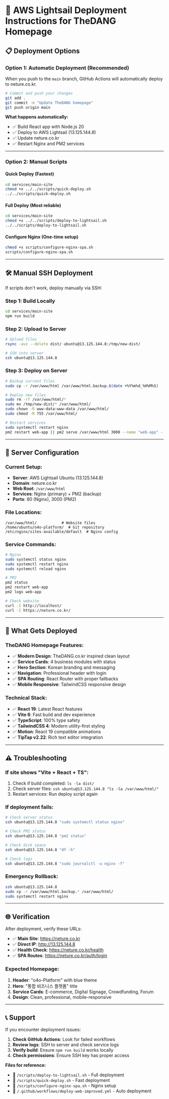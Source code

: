 # 🚀 AWS Lightsail Deployment Instructions for TheDANG Homepage

## 📋 **Deployment Options**

### **Option 1: Automatic Deployment (Recommended)**
When you push to the `main` branch, GitHub Actions will automatically deploy to neture.co.kr.

```bash
# Commit and push your changes
git add .
git commit -m "Update TheDANG homepage"
git push origin main
```

**What happens automatically:**
- ✅ Build React app with Node.js 20
- ✅ Deploy to AWS Lightsail (13.125.144.8)
- ✅ Update neture.co.kr
- ✅ Restart Nginx and PM2 services

---

### **Option 2: Manual Scripts**

#### **Quick Deploy** (Fastest)
```bash
cd services/main-site
chmod +x ../../scripts/quick-deploy.sh
../../scripts/quick-deploy.sh
```

#### **Full Deploy** (Most reliable)
```bash
cd services/main-site
chmod +x ../../scripts/deploy-to-lightsail.sh
../../scripts/deploy-to-lightsail.sh
```

#### **Configure Nginx** (One-time setup)
```bash
chmod +x scripts/configure-nginx-spa.sh
scripts/configure-nginx-spa.sh
```

---

## 🛠️ **Manual SSH Deployment**

If scripts don't work, deploy manually via SSH:

### **Step 1: Build Locally**
```bash
cd services/main-site
npm run build
```

### **Step 2: Upload to Server**
```bash
# Upload files
rsync -avz --delete dist/ ubuntu@13.125.144.8:/tmp/new-dist/

# SSH into server
ssh ubuntu@13.125.144.8
```

### **Step 3: Deploy on Server**
```bash
# Backup current files
sudo cp -r /var/www/html /var/www/html.backup.$(date +%Y%m%d_%H%M%S)

# Deploy new files
sudo rm -rf /var/www/html/*
sudo mv /tmp/new-dist/* /var/www/html/
sudo chown -R www-data:www-data /var/www/html/
sudo chmod -R 755 /var/www/html/

# Restart services
sudo systemctl restart nginx
pm2 restart web-app || pm2 serve /var/www/html 3000 --name "web-app" --spa
```

---

## 🔧 **Server Configuration**

### **Current Setup:**
- **Server**: AWS Lightsail Ubuntu (13.125.144.8)
- **Domain**: neture.co.kr
- **Web Root**: `/var/www/html`
- **Services**: Nginx (primary) + PM2 (backup)
- **Ports**: 80 (Nginx), 3000 (PM2)

### **File Locations:**
```
/var/www/html/           # Website files
/home/ubuntu/o4o-platform/  # Git repository
/etc/nginx/sites-available/default  # Nginx config
```

### **Service Commands:**
```bash
# Nginx
sudo systemctl status nginx
sudo systemctl restart nginx
sudo systemctl reload nginx

# PM2
pm2 status
pm2 restart web-app
pm2 logs web-app

# Check website
curl -I http://localhost/
curl -I https://neture.co.kr/
```

---

## 🎯 **What Gets Deployed**

### **TheDANG Homepage Features:**
- ✅ **Modern Design**: TheDANG.co.kr inspired clean layout
- ✅ **Service Cards**: 4 business modules with status
- ✅ **Hero Section**: Korean branding and messaging
- ✅ **Navigation**: Professional header with login
- ✅ **SPA Routing**: React Router with proper fallbacks
- ✅ **Mobile Responsive**: TailwindCSS responsive design

### **Technical Stack:**
- ✅ **React 19**: Latest React features
- ✅ **Vite 6**: Fast build and dev experience  
- ✅ **TypeScript**: 100% type safety
- ✅ **TailwindCSS 4**: Modern utility-first styling
- ✅ **Motion**: React 19 compatible animations
- ✅ **TipTap v2.22**: Rich text editor integration

---

## ⚠️ **Troubleshooting**

### **If site shows "Vite + React + TS":**
1. Check if build completed: `ls -la dist/`
2. Check server files: `ssh ubuntu@13.125.144.8 "ls -la /var/www/html/"`
3. Restart services: Run deploy script again

### **If deployment fails:**
```bash
# Check server status
ssh ubuntu@13.125.144.8 "sudo systemctl status nginx"

# Check PM2 status  
ssh ubuntu@13.125.144.8 "pm2 status"

# Check disk space
ssh ubuntu@13.125.144.8 "df -h"

# Check logs
ssh ubuntu@13.125.144.8 "sudo journalctl -u nginx -f"
```

### **Emergency Rollback:**
```bash
ssh ubuntu@13.125.144.8
sudo cp -r /var/www/html.backup.* /var/www/html/
sudo systemctl restart nginx
```

---

## 🌐 **Verification**

After deployment, verify these URLs:

- ✅ **Main Site**: https://neture.co.kr
- ✅ **Direct IP**: http://13.125.144.8  
- ✅ **Health Check**: https://neture.co.kr/health
- ✅ **SPA Routes**: https://neture.co.kr/auth/login

### **Expected Homepage:**
1. **Header**: "o4o-Platform" with blue theme
2. **Hero**: "통합 비즈니스 플랫폼" title
3. **Service Cards**: E-commerce, Digital Signage, Crowdfunding, Forum
4. **Design**: Clean, professional, mobile-responsive

---

## 📞 **Support**

If you encounter deployment issues:

1. **Check GitHub Actions**: Look for failed workflows
2. **Review logs**: SSH to server and check service logs  
3. **Verify build**: Ensure `npm run build` works locally
4. **Check permissions**: Ensure SSH key has proper access

**Files for reference:**
- 📁 `/scripts/deploy-to-lightsail.sh` - Full deployment
- 📁 `/scripts/quick-deploy.sh` - Fast deployment  
- 📁 `/scripts/configure-nginx-spa.sh` - Nginx setup
- 📁 `/.github/workflows/deploy-web-improved.yml` - Auto deployment